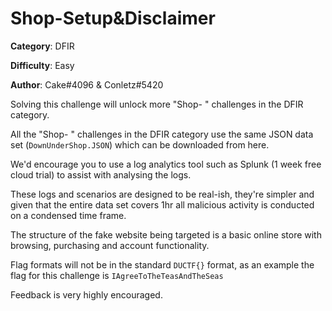 Shop-Setup&Disclaimer
============

**Category**: DFIR

**Difficulty**: Easy

**Author**: Cake#4096 & Conletz#5420

Solving this challenge will unlock more "Shop- " challenges in the DFIR category.

All the "Shop- " challenges in the DFIR category use the same JSON data set (`DownUnderShop.JSON`) which can be downloaded from here. 

We'd encourage you to use a log analytics tool such as Splunk (1 week free cloud trial) to assist with analysing the logs. 

These logs and scenarios are designed to be real-ish, they're simpler and given that the entire data set covers 1hr all malicious activity is conducted on a condensed time frame. 

The structure of the fake website being targeted is a basic online store with browsing, purchasing and account functionality. 

Flag formats will not be in the standard `DUCTF{}` format, as an example the flag for this challenge is `IAgreeToTheTeasAndTheSeas`

Feedback is very highly encouraged.
